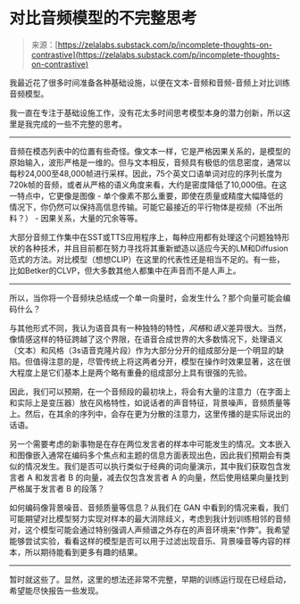 <!--yml

category: 未分类

date: 2024-05-27 14:34:34

-->

# 对比音频模型的不完整思考

> 来源：[https://zelalabs.substack.com/p/incomplete-thoughts-on-contrastive](https://zelalabs.substack.com/p/incomplete-thoughts-on-contrastive)

我最近花了很多时间准备各种基础设施，以便在文本-音频和音频-音频上对比训练音频模型。

我一直在专注于基础设施工作，没有花太多时间思考模型本身的潜力创新，所以这里是我完成的一些不完整的思考。

* * *

音频在模态列表中的位置有些奇怪。像文本一样，它是严格因果关系的，是模型的原始输入，波形严格是一维的。但与文本相反，音频具有极低的信息密度，通常以每秒24,000至48,000帧进行采样。因此，75个英文口语单词对应的序列长度为720k帧的音频，或者从严格的语义角度来看，大约是密度降低了10,000倍。在这一特点中，它更像是图像 - 单个像素不那么重要，即使在质量或精度大幅降低的情况下，你仍然可以保持高信息传输。可能它最接近的平行物体是视频（不出所料？） - 因果关系，大量的冗余等等。

大部分音频工作集中在SST或TTS应用程序上，每种应用都有处理这个问题独特形状的各种技术，并且目前都在努力寻找将其重新塑造以适应今天的LM和Diffusion范式的方法。对比模型（想想CLIP）在这里的代表性还是相当不足的。有一些，比如Betker的CLVP，但大多数其他人都集中在声音而不是人声上。

* * *

所以，当你将一个音频块总结成一个单一向量时，会发生什么？那个向量可能会编码什么？

与其他形式不同，我认为语音具有一种独特的特性，*风格*和*语义*差异很大。当然，像情感这样的特征跨越了这个界限，在语音合成世界的大多数情况下，处理语义（文本）和风格（3s语音克隆片段）作为大部分分开的组成部分是一个明显的缺陷。但值得注意的是，尽管传统上将这两者分开，模型在操作时效果显著，这在很大程度上是它们基本上是两个略有重叠的组成部分上具有很强的先验。

因此，我们可以预期，在一个音频段的最初块上，将会有大量的注意力（在字面上和实际上是变压器）放在风格特性，如说话者的声音特征，背景噪声，音频质量等上。然后，在其余的序列中，会存在更为分散的注意力，这里传播的是实际说出的话语。

另一个需要考虑的新事物是在存在两位发言者的样本中可能发生的情况。文本嵌入和图像嵌入通常在编码多个焦点和主题的信息方面表现出色，因此我们预期会有类似的情况发生。我们是否可以执行类似于经典的词向量演示，其中我们获取包含发言者 A 和发言者 B 的向量，减去仅包含发言者 A 的向量，然后使用结果向量找到严格属于发言者 B 的段落？

如何编码像背景噪音、音频质量等信息？从我们在 GAN 中看到的情况来看，我们可能期望对比模型努力实现对样本的最大消除歧义，考虑到我计划训练相邻的音频对，这个模型可能会通过特别强调人声频谱之外存在的声音环境来“作弊”。我希望能够尝试实验，看看这样的模型是否可以用于过滤出现音乐、背景噪音等内容的样本，所以期待能看到更多有趣的结果。

* * *

暂时就这些了。显然，这里的想法还非常不完整，早期的训练运行现在已经启动，希望能尽快报告一些发现。
